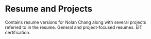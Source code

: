 # Resume and Projects

Contains resume versions for Nolan Chang along with several projects referred to in the resume.
General and project-focused resumes.
EIT certification.

